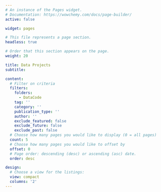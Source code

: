 ```yaml
---
# An instance of the Pages widget.
# Documentation: https://wowchemy.com/docs/page-builder/
active: false

widget: pages

# This file represents a page section.
headless: true

# Order that this section appears on the page.
weight: 20

title: Data Projects
subtitle:

content:
  # Filter on criteria
  filters:
    folders:
      - DataCode
    tag: ''
    category: ''
    publication_type: ''
    author: ''
    exclude_featured: false
    exclude_future: false
    exclude_past: false
  # Choose how many pages you would like to display (0 = all pages)
  count: 5
  # Choose how many pages you would like to offset by
  offset: 0
  # Page order: descending (desc) or ascending (asc) date.
  order: desc

design:
  # Choose a view for the listings:
  view: compact
  columns: '2'
---
```

